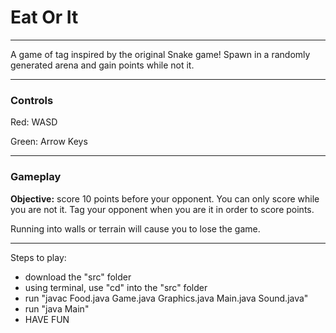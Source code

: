 # Eat Or It
---

A game of tag inspired by the original Snake game! Spawn in a randomly generated arena and gain points while not it.

---

### Controls
Red: WASD

Green: Arrow Keys

---
### Gameplay
**Objective:** score 10 points before your opponent. You can only score while you are not it. Tag your opponent when you are it in order to score points.

Running into walls or terrain will cause you to lose the game.

---
Steps to play:
- download the "src" folder
- using terminal, use "cd" into the "src" folder
- run "javac Food.java Game.java Graphics.java Main.java Sound.java"
- run "java Main"
- HAVE FUN
